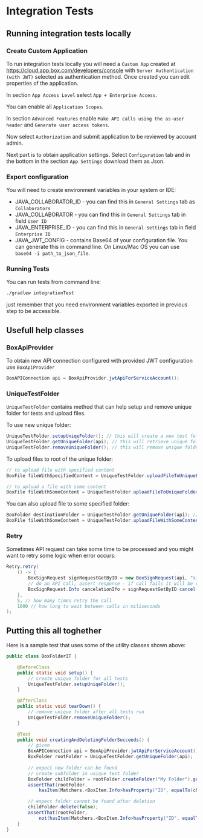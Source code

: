 # Integration Tests

## Running integration tests locally

### Create Custom Application
To run integration tests locally you will need a `Custom App` created at https://cloud.app.box.com/developers/console 
with `Server Authentication (with JWT)` selected as authentication method.
Once created you can edit properties of the application. 

In section `App Access Level` select `App + Enterprise Access`. 

You can enable all `Application Scopes`.

In section `Advanced Features` enable `Make API calls using the as-user header` and `Generate user access tokens`.

Now select `Authorization` and submit application to be reviewed by account admin.

Next part is to obtain application settings. Select `Configuration` tab and in the bottom in the section `App Settings` 
download them as Json.

### Export configuration

You will need to create environment variables in your system or IDE:
 - JAVA_COLLABORATOR_ID - you can find this in `General Settings` tab as `Collaborators` 
 - JAVA_COLLABORATOR - you can find this in `General Settings` tab in field `User ID`
 - JAVA_ENTERPRISE_ID - you can find this in `General Settings` tab in field `Enterprise ID`
 - JAVA_JWT_CONFIG - contains Base64 of your configuration file. You can generate this in command line. On Linux/Mac OS you can use `base64 -i path_to_json_file`.

### Running Tests

You can run tests from command line:
```bash
./gradlew integrationTest
```
just remember that you need environment variables exported in previous step to be accessible. 

## Usefull help classes

### BoxApiProvider
To obtain new API connection configured with provided JWT configuration use `BoxApiProvider`

```java
BoxAPIConnection api = BoxApiProvider.jwtApiForServiceAccount();
```

### UniqueTestFolder
`UniqueTestFolder` contains method that can help setup and remove unique folder for tests and upload files.

To use new unique folder:
```java
UniqueTestFolder.setupUniqeFolder(); // this will create a new test folder that can be used in tests
UniqueTestFolder.getUniqueFolder(api); // this will retrieve unique folder
UniqueTestFolder.removeUniqueFolder(); // this will remove unique folder with all subfolders and files
```

To upload files to root of the unique folder:
```java
// to upload file with specified content
BoxFile fileWithSpecifiedContent = UniqueTestFolder.uploadFileToUniqueFolder(api, "File Name", "Your content");

// to upload a file with some content
BoxFile fileWithSomeContent = UniqueTestFolder.uploadFileToUniqueFolderWithSomeContent(api, "File Name");
```

You can also upload file to some specified folder:
```java
BoxFolder destinationFolder = UniqueTestFolder.getUniqueFolder(api); // obtain folder to upload file to
BoxFile fileWithSomeContent = UniqueTestFolder.uploadFileWithSomeContent("File Name", destinationFolder);
```

### Retry
Sometimes API request can take some time to be processed and you might want to retry some logic when error occurs:

```java
Retry.retry(
    () -> {
        BoxSignRequest signRequestGetByID = new BoxSignRequest(api, "signRequestId");
        // do an API call, assert response - if call fails it will be repated
        BoxSignRequest.Info cancelationIfo = signRequestGetByID.cancel();
    }, 
    5, // how many times retry the call
    1000 // how long to wait between calls in miliseconds
);
```

## Putting this all toghether

Here is a sample test that uses some of the utility classes shown above:

```java
public class BoxFolderIT {

    @BeforeClass
    public static void setup() {
        // create unique folder for all tests
        UniqueTestFolder.setupUniqeFolder();
    }

    @AfterClass
    public static void tearDown() {
        // remove unique folder after all tests run
        UniqueTestFolder.removeUniqueFolder();
    }

    @Test
    public void creatingAndDeletingFolderSucceeds() {
        // given
        BoxAPIConnection api = BoxApiProvider.jwtApiForServiceAccount();
        BoxFolder rootFolder = UniqueTestFolder.getUniqueFolder(api);
        
        // expect new folder can be found
        // create subfolder in unique test folder
        BoxFolder childFolder = rootFolder.createFolder("My Folder").getResource();
        assertThat(rootFolder,
            hasItem(Matchers.<BoxItem.Info>hasProperty("ID", equalTo(childFolder.getID()))));

        // expect folder cannot be found after deletion
        childFolder.delete(false);
        assertThat(rootFolder,
            not(hasItem(Matchers.<BoxItem.Info>hasProperty("ID", equalTo(childFolder.getID())))));
    }
}
```